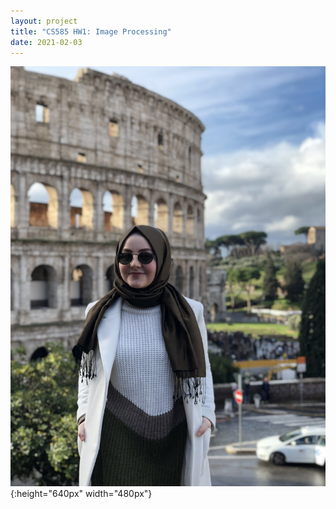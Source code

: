 ```yaml
---
layout: project
title: "CS585 HW1: Image Processing"
date: 2021-02-03
---
```


![my image](/pics/kubra2.jpg "my image"){:height="640px" width="480px"}

